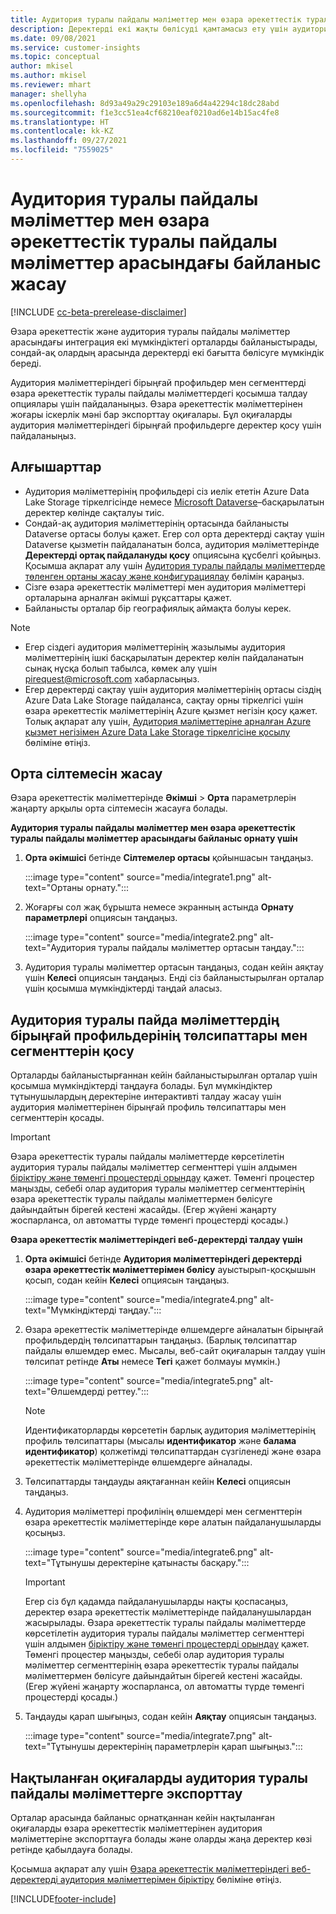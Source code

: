 ```yaml
---
title: Аудитория туралы пайдалы мәліметтер мен өзара әрекеттестік туралы пайдалы мәліметтер арасындағы байланыс жасау
description: Деректерді екі жақты бөлісуді қамтамасыз ету үшін аудитория мен өзара түсіністік туралы пайдалы мәліметтер арасында белсенді байланыс жасаңыз.
ms.date: 09/08/2021
ms.service: customer-insights
ms.topic: conceptual
author: mkisel
ms.author: mkisel
ms.reviewer: mhart
manager: shellyha
ms.openlocfilehash: 8d93a49a29c29103e189a6d4a42294c18dc28abd
ms.sourcegitcommit: f1e3cc51ea4cf68210eaf0210ad6e14b15ac4fe8
ms.translationtype: HT
ms.contentlocale: kk-KZ
ms.lasthandoff: 09/27/2021
ms.locfileid: "7559025"
---
```

# <a name="create-a-link-between-audience-insights-and-engagement-insights"></a>Аудитория туралы пайдалы мәліметтер мен өзара әрекеттестік туралы пайдалы мәліметтер арасындағы байланыс жасау

[!INCLUDE [cc-beta-prerelease-disclaimer](includes/cc-beta-prerelease-disclaimer.md)]

Өзара әрекеттестік және аудитория туралы пайдалы мәліметтер арасындағы интеграция екі мүмкіндіктегі орталарды байланыстырады, сондай-ақ олардың арасында деректерді екі бағытта бөлісуге мүмкіндік береді.

Аудитория мәліметтеріндегі бірыңғай профильдер мен сегменттерді өзара әрекеттестік туралы пайдалы мәліметтердегі қосымша талдау опциялары үшін пайдаланыңыз. Өзара әрекеттестік мәліметтерінен жоғары іскерлік мәні бар экспорттау оқиғалары. Бұл оқиғаларды аудитория мәліметтеріндегі бірыңғай профильдерге деректер қосу үшін пайдаланыңыз.

## <a name="prerequisites"></a>Алғышарттар

- Аудитория мәліметтерінің профильдері сіз иелік ететін Azure Data Lake Storage тіркелгісінде немесе [Microsoft Dataverse](/powerapps/maker/data-platform/data-platform-intro.md)&ndash;басқарылатын деректер көлінде сақталуы тиіс. 
- Сондай-ақ аудитория мәліметтерінің ортасында байланысты Dataverse ортасы болуы қажет. Егер сол орта деректерді сақтау үшін Dataverse қызметін пайдаланатын болса, аудитория мәліметтерінде **Деректерді ортақ пайдалануды қосу** опциясына құсбелгі қойыңыз. Қосымша ақпарат алу үшін [Аудитория туралы пайдалы мәліметтерде төленген ортаны жасау және конфигурациялау](../audience-insights/get-started-paid.md) бөлімін қараңыз.
- Сізге өзара әрекеттестік мәліметтері мен аудитория мәліметтері орталарына арналған әкімші рұқсаттары қажет.
- Байланысты орталар бір географиялық аймақта болуы керек.

> [!NOTE]
> - Егер сіздегі аудитория мәліметтерінің жазылымы аудитория мәліметтерінің ішкі басқарылатын деректер көлін пайдаланатын сынақ нұсқа болып табылса, көмек алу үшін [pirequest@microsoft.com](mailto:pirequest@microsoft.com) хабарласыңыз. 
> - Егер деректерді сақтау үшін аудитория мәліметтерінің ортасы сіздің Azure Data Lake Storage пайдаланса, сақтау орны тіркелгісі үшін өзара әрекеттестік мәліметтерінің Azure қызмет негізін қосу қажет. Толық ақпарат алу үшін, [Аудитория мәліметтеріне арналған Azure қызмет негізімен Azure Data Lake Storage тіркелгісіне қосылу](../audience-insights/connect-service-principal.md) бөліміне өтіңіз. 


## <a name="create-an-environment-link"></a>Орта сілтемесін жасау

Өзара әрекеттестік мәліметтерінде **Әкімші** > **Орта** параметрлерін жаңарту арқылы орта сілтемесін жасауға болады.

**Аудитория туралы пайдалы мәліметтер мен өзара әрекеттестік туралы пайдалы мәліметтер арасындағы байланыс орнату үшін**

1. **Орта әкімшісі** бетінде **Сілтемелер ортасы** қойыншасын таңдаңыз.

    :::image type="content" source="media/integrate1.png" alt-text="Ортаны орнату.":::

1. Жоғарғы сол жақ бұрышта немесе экранның астында **Орнату параметрлері** опциясын таңдаңыз.

     :::image type="content" source="media/integrate2.png" alt-text="Аудитория туралы пайдалы мәліметтер ортасын таңдау.":::

1. Аудитория туралы мәліметтер ортасын таңдаңыз, содан кейін аяқтау үшін **Келесі** опциясын таңдаңыз. Енді сіз байланыстырылған орталар үшін қосымша мүмкіндіктерді таңдай аласыз.
 
## <a name="enable-audience-insights-unified-profiles-attributes-and-segments"></a>Аудитория туралы пайда мәліметтердің бірыңғай профильдерінің төлсипаттары мен сегменттерін қосу

Орталарды байланыстырғаннан кейін байланыстырылған орталар үшін қосымша мүмкіндіктерді таңдауға болады. Бұл мүмкіндіктер тұтынушылардың деректеріне интерактивті талдау жасау үшін аудитория мәліметтерінен бірыңғай профиль төлсипаттары мен сегменттерін қосады.

> [!IMPORTANT]
> Өзара әрекеттестік туралы пайдалы мәліметтерде көрсетілетін аудитория туралы пайдалы мәліметтер сегменттері үшін алдымен [біріктіру және төменгі процестерді орындау](../audience-insights/merge-entities.md) қажет. Төменгі процестер маңызды, себебі олар аудитория туралы мәліметтер сегменттерінің өзара әрекеттестік туралы пайдалы мәліметтермен бөлісуге дайындайтын бірегей кестені жасайды. (Егер жүйені жаңарту жоспарланса, ол автоматты түрде төменгі процестерді қосады.)

**Өзара әрекеттестік мәліметтеріндегі веб-деректерді талдау үшін**

1. **Орта әкімшісі** бетінде **Аудитория мәліметтеріндегі деректерді өзара әрекеттестік мәліметтерімен бөлісу** ауыстырып-қосқышын қосып, содан кейін **Келесі** опциясын таңдаңыз.

    :::image type="content" source="media/integrate4.png" alt-text="Мүмкіндіктерді таңдау.":::

1. Өзара әрекеттестік мәліметтерінде өлшемдерге айналатын бірыңғай профильдердің төлсипаттарын таңдаңыз. (Барлық төлсипаттар пайдалы өлшемдер емес. Мысалы, веб-сайт оқиғаларын талдау үшін төлсипат ретінде **Аты** немесе **Тегі** қажет болмауы мүмкін.)

    :::image type="content" source="media/integrate5.png" alt-text="Өлшемдерді реттеу.":::

   >[!NOTE]
   > Идентификаторларды көрсететін барлық аудитория мәліметтерінің профиль төлсипаттары (мысалы **идентификатор** және **балама идентификатор**) қолжетімді төлсипаттардан сүзгіленеді және өзара әрекеттестік мәліметтерінде өлшемдерге айналады.

1. Төлсипаттарды таңдауды аяқтағаннан кейін **Келесі** опциясын таңдаңыз.
1. Аудитория мәліметтері профилінің өлшемдері мен сегменттерін өзара әрекеттестік мәліметтерінде көре алатын пайдаланушыларды қосыңыз.

    :::image type="content" source="media/integrate6.png" alt-text="Тұтынушы деректеріне қатынасты басқару.":::

   > [!IMPORTANT]
   > Егер сіз бұл қадамда пайдаланушыларды нақты қоспасаңыз, деректер өзара әрекеттестік мәліметтерінде пайдаланушылардан жасырылады.
   > Өзара әрекеттестік туралы пайдалы мәліметтерде көрсетілетін аудитория туралы пайдалы мәліметтер сегменттері үшін алдымен [біріктіру және төменгі процестерді орындау](../audience-insights/merge-entities.md) қажет. Төменгі процестер маңызды, себебі олар аудитория туралы мәліметтер сегменттерінің өзара әрекеттестік туралы пайдалы мәліметтермен бөлісуге дайындайтын бірегей кестені жасайды. (Егер жүйені жаңарту жоспарланса, ол автоматты түрде төменгі процестерді қосады.)

1. Таңдауды қарап шығыңыз, содан кейін **Аяқтау** опциясын таңдаңыз.

    :::image type="content" source="media/integrate7.png" alt-text="Тұтынушы деректерінің параметрлерін қарап шығыңыз.":::

## <a name="export-refined-events-to-audience-insights"></a>Нақтыланған оқиғаларды аудитория туралы пайдалы мәліметтерге экспорттау

Орталар арасында байланыс орнатқаннан кейін нақтыланған оқиғаларды өзара әрекеттестік мәліметтерінен аудитория мәліметтеріне экспорттауға болады және оларды жаңа деректер көзі ретінде қабылдауға болады. 

Қосымша ақпарат алу үшін [Өзара әрекеттестік мәліметтеріндегі веб-деректерді аудитория мәліметтерімен біріктіру](../audience-insights/integrate-engagement-insights.md) бөліміне өтіңіз.

<!--
## Share engagement insights refined events with audience insights

After you create a link between environments, a new option becomes available for you to share [refined events](refined-events.md) with audience insights.

Consider the following when creating refined events for audience insights: 

- Provide a meaningful name for the refined event. It will be used as an activity name in audience insights.
- Select at least the following properties to create an activity in audience insights: 
    - Signal.Action.Name indicates the activity details.
    - Signal.User.Id maps with the customer ID.
    - Signal.View.Uri is a web address as a basis for segments or measures.
    - Signal.Export.Id is a primary key for events.
    - Signal.Timestamp determines the date and time for the activity.

To share refined events:

1. From the engagement insights menu, select **Data** and then select the **Events** tab.
2. On the **Action** menu, select **Share as activity**.

    :::image type="content" source="media/integrate8.png" alt-text="Data shared events settings.":::

3. You can view and stop actively shared events on the **Export and Sharing** tab.
4. -- per Michael K, we need a mock here (Mukesh needs to update to reflect what happens in AUI once a user shares a refined event (i.e. no longer AUI, data wrangler needs to go discover data in the storage, the shared event is available as a DS and entity, correct?)

### Attach refined events shared as activities to unified profiles in audience insights

You can bring customer web activity data from engagement insights into audience insights. In addition to transactional, demographic, or behavioral data, you can view activities on the web in unified customer profiles. You can then use these profiles to get insights such as segments, measures, and predictions for audience activation.

Follow the steps in [data unification](../audience-insights/data-unification.md) to map, match, and merge website authentication information to unified profiles in audience insights.

You can also share refined events that are now available in audience insights, identified as data sources and entities. 

Next, you can relate event data from engagement insights as unified activities in customer profiles.

### Relate refined event data as an activity of a customer profile

After unifying the data, you can configure the activity for the customer profile. For more information, go to [Customer activities](../audience-insights/activities.md).

:::image type="content" source="media/web-event-activity.png" alt-text="Activities page with expanded Edit activity pane.":::

Next, configure the new activity by using mapping elements: 

- **Primary Key**: Signal.Export.Id, a unique ID that is available for every event record in engagement insights. This property is automatically generated.

- **Timestamp**: Signal.Timestamp in the event property.

- **Event**: Signal.Name, the event name that you want to track.

- **Web address**: Signal.View.Uri that refers to the URI of the page that created the event.

- **Details**: Signal.Action.Name to represent the information to associate with the event. The selected property in this case indicates that the event is for email promotion.

- **Activity type**: In this example, we choose the existing activity type WebLog. This selection is a useful filter option to run prediction models or create segments based on this activity type.

- **Set up relationship**: This important setting ties the activity to existing customer profiles. **Signal.User.Id** is the identifier configured in the SDK to be collected. It relates to the user ID in other data sources that are configured in audience insights. 

This example configures the relationship between Signal.User.Id and RetailCustomers:CustomerRetailId, which is the primary key that was identified in the map step of the data unification process.

After processing the activities, you can review customer records and open a customer card to see activities from engagement insights in the timeline. 

> [!TIP]
> To find a customer ID that has an engagement insights activity, go to **Entities** and preview the data for the UnifiedActivity entity. **ActivityTypeDisplay = WebLog** contains the engagement insights activity configured in the preceding example. Copy the customer ID for one of those records and search<!--note from editor: Edit okay? I couldn't quite follow this.-- > for that ID on the **Customers** page.

--> 

[!INCLUDE[footer-include](../includes/footer-banner.md)]
